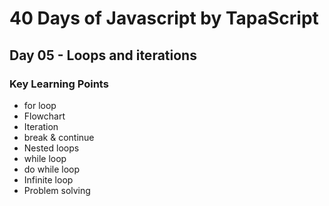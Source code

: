 # 40 Days of Javascript by TapaScript
## Day 05 - Loops and iterations

### Key Learning Points
- for loop
- Flowchart
- Iteration
- break & continue
- Nested loops
- while loop
- do while loop
- Infinite loop
- Problem solving 